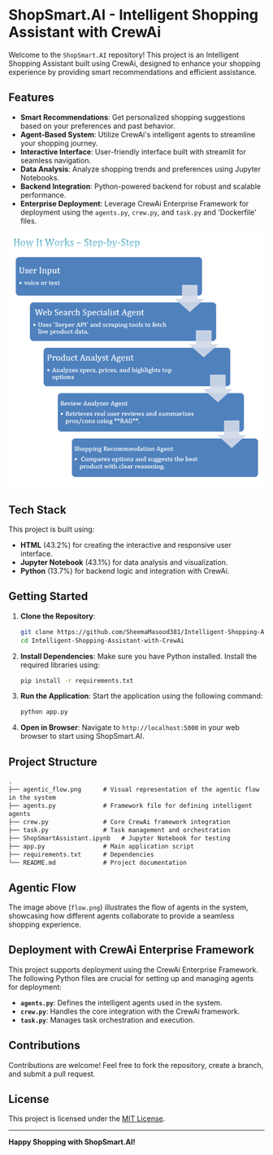 # ShopSmart.AI - Intelligent Shopping Assistant with CrewAi


Welcome to the `ShopSmart.AI` repository! This project is an Intelligent Shopping Assistant built using CrewAi, designed to enhance your shopping experience by providing smart recommendations and efficient assistance.

## Features
- **Smart Recommendations**: Get personalized shopping suggestions based on your preferences and past behavior.
- **Agent-Based System**: Utilize CrewAi's intelligent agents to streamline your shopping journey.
- **Interactive Interface**: User-friendly interface built with streamlit for seamless navigation.
- **Data Analysis**: Analyze shopping trends and preferences using Jupyter Notebooks.
- **Backend Integration**: Python-powered backend for robust and scalable performance.
- **Enterprise Deployment**: Leverage CrewAi Enterprise Framework for deployment using the `agents.py`, `crew.py`, and `task.py` and 'Dockerfile' files.


![Agentic Flow](flow.png)

## Tech Stack
This project is built using:
- **HTML** (43.2%) for creating the interactive and responsive user interface.
- **Jupyter Notebook** (43.1%) for data analysis and visualization.
- **Python** (13.7%) for backend logic and integration with CrewAi.

  

## Getting Started

1. **Clone the Repository**:
   ```bash
   git clone https://github.com/SheemaMasood381/Intelligent-Shopping-Assistant-with-CrewAi.git
   cd Intelligent-Shopping-Assistant-with-CrewAi
   ```

2. **Install Dependencies**:
   Make sure you have Python installed. Install the required libraries using:
   ```bash
   pip install -r requirements.txt
   ```

3. **Run the Application**:
   Start the application using the following command:
   ```bash
   python app.py
   ```

4. **Open in Browser**:
   Navigate to `http://localhost:5000` in your web browser to start using ShopSmart.AI.

## Project Structure
```
.
├── agentic_flow.png      # Visual representation of the agentic flow in the system
├── agents.py             # Framework file for defining intelligent agents
├── crew.py               # Core CrewAi framework integration
├── task.py               # Task management and orchestration
├── ShopSmartAssistant.ipynb   # Jupyter Notebook for testing 
├── app.py                # Main application script
├── requirements.txt      # Dependencies
└── README.md             # Project documentation
```

## Agentic Flow
The image above (`flow.png`) illustrates the flow of agents in the system, showcasing how different agents collaborate to provide a seamless shopping experience.

## Deployment with CrewAi Enterprise Framework
This project supports deployment using the CrewAi Enterprise Framework. The following Python files are crucial for setting up and managing agents for deployment:
- **`agents.py`**: Defines the intelligent agents used in the system.
- **`crew.py`**: Handles the core integration with the CrewAi framework.
- **`task.py`**: Manages task orchestration and execution.

## Contributions
Contributions are welcome! Feel free to fork the repository, create a branch, and submit a pull request.

## License
This project is licensed under the [MIT License](LICENSE).

---
**Happy Shopping with ShopSmart.AI!**
